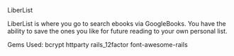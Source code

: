 LiberList

LiberList is where you go to search ebooks via GoogleBooks. You have the ability to save the ones you like for future reading to your own personal list.

Gems Used:
bcrypt
httparty
rails_12factor
font-awesome-rails
